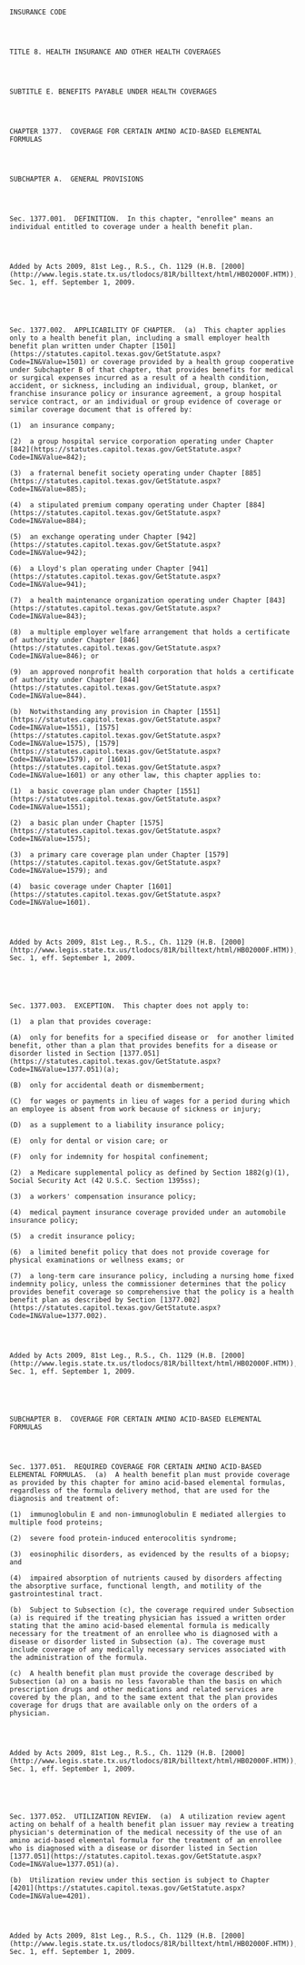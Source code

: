 ﻿
    
    
    	
    					
    
    
    INSURANCE CODE
    
      
    
    
    TITLE 8. HEALTH INSURANCE AND OTHER HEALTH COVERAGES
    
      
    
    
    SUBTITLE E. BENEFITS PAYABLE UNDER HEALTH COVERAGES
    
      
    
    
    CHAPTER 1377.  COVERAGE FOR CERTAIN AMINO ACID-BASED ELEMENTAL FORMULAS
    
      
    
    
    SUBCHAPTER A.  GENERAL PROVISIONS
    
      
    
    
    Sec. 1377.001.  DEFINITION.  In this chapter, "enrollee" means an individual entitled to coverage under a health benefit plan.
    
    
    
    
    Added by Acts 2009, 81st Leg., R.S., Ch. 1129 (H.B. [2000](http://www.legis.state.tx.us/tlodocs/81R/billtext/html/HB02000F.HTM)), Sec. 1, eff. September 1, 2009.
    
    
    
    
    
    Sec. 1377.002.  APPLICABILITY OF CHAPTER.  (a)  This chapter applies only to a health benefit plan, including a small employer health benefit plan written under Chapter [1501](https://statutes.capitol.texas.gov/GetStatute.aspx?Code=IN&Value=1501) or coverage provided by a health group cooperative under Subchapter B of that chapter, that provides benefits for medical or surgical expenses incurred as a result of a health condition, accident, or sickness, including an individual, group, blanket, or franchise insurance policy or insurance agreement, a group hospital service contract, or an individual or group evidence of coverage or similar coverage document that is offered by:
    
    (1)  an insurance company;
    
    (2)  a group hospital service corporation operating under Chapter [842](https://statutes.capitol.texas.gov/GetStatute.aspx?Code=IN&Value=842);
    
    (3)  a fraternal benefit society operating under Chapter [885](https://statutes.capitol.texas.gov/GetStatute.aspx?Code=IN&Value=885);
    
    (4)  a stipulated premium company operating under Chapter [884](https://statutes.capitol.texas.gov/GetStatute.aspx?Code=IN&Value=884);
    
    (5)  an exchange operating under Chapter [942](https://statutes.capitol.texas.gov/GetStatute.aspx?Code=IN&Value=942);
    
    (6)  a Lloyd's plan operating under Chapter [941](https://statutes.capitol.texas.gov/GetStatute.aspx?Code=IN&Value=941);
    
    (7)  a health maintenance organization operating under Chapter [843](https://statutes.capitol.texas.gov/GetStatute.aspx?Code=IN&Value=843);
    
    (8)  a multiple employer welfare arrangement that holds a certificate of authority under Chapter [846](https://statutes.capitol.texas.gov/GetStatute.aspx?Code=IN&Value=846); or
    
    (9)  an approved nonprofit health corporation that holds a certificate of authority under Chapter [844](https://statutes.capitol.texas.gov/GetStatute.aspx?Code=IN&Value=844).
    
    (b)  Notwithstanding any provision in Chapter [1551](https://statutes.capitol.texas.gov/GetStatute.aspx?Code=IN&Value=1551), [1575](https://statutes.capitol.texas.gov/GetStatute.aspx?Code=IN&Value=1575), [1579](https://statutes.capitol.texas.gov/GetStatute.aspx?Code=IN&Value=1579), or [1601](https://statutes.capitol.texas.gov/GetStatute.aspx?Code=IN&Value=1601) or any other law, this chapter applies to:
    
    (1)  a basic coverage plan under Chapter [1551](https://statutes.capitol.texas.gov/GetStatute.aspx?Code=IN&Value=1551);
    
    (2)  a basic plan under Chapter [1575](https://statutes.capitol.texas.gov/GetStatute.aspx?Code=IN&Value=1575);
    
    (3)  a primary care coverage plan under Chapter [1579](https://statutes.capitol.texas.gov/GetStatute.aspx?Code=IN&Value=1579); and
    
    (4)  basic coverage under Chapter [1601](https://statutes.capitol.texas.gov/GetStatute.aspx?Code=IN&Value=1601).
    
    
    
    
    Added by Acts 2009, 81st Leg., R.S., Ch. 1129 (H.B. [2000](http://www.legis.state.tx.us/tlodocs/81R/billtext/html/HB02000F.HTM)), Sec. 1, eff. September 1, 2009.
    
    
    
    
    
    Sec. 1377.003.  EXCEPTION.  This chapter does not apply to:
    
    (1)  a plan that provides coverage:
    
    (A)  only for benefits for a specified disease or  for another limited benefit, other than a plan that provides benefits for a disease or disorder listed in Section [1377.051](https://statutes.capitol.texas.gov/GetStatute.aspx?Code=IN&Value=1377.051)(a);
    
    (B)  only for accidental death or dismemberment;
    
    (C)  for wages or payments in lieu of wages for a period during which an employee is absent from work because of sickness or injury;
    
    (D)  as a supplement to a liability insurance policy;
    
    (E)  only for dental or vision care; or
    
    (F)  only for indemnity for hospital confinement;
    
    (2)  a Medicare supplemental policy as defined by Section 1882(g)(1), Social Security Act (42 U.S.C. Section 1395ss);
    
    (3)  a workers' compensation insurance policy;
    
    (4)  medical payment insurance coverage provided under an automobile insurance policy;
    
    (5)  a credit insurance policy;
    
    (6)  a limited benefit policy that does not provide coverage for physical examinations or wellness exams; or
    
    (7)  a long-term care insurance policy, including a nursing home fixed indemnity policy, unless the commissioner determines that the policy provides benefit coverage so comprehensive that the policy is a health benefit plan as described by Section [1377.002](https://statutes.capitol.texas.gov/GetStatute.aspx?Code=IN&Value=1377.002).
    
    
    
    
    Added by Acts 2009, 81st Leg., R.S., Ch. 1129 (H.B. [2000](http://www.legis.state.tx.us/tlodocs/81R/billtext/html/HB02000F.HTM)), Sec. 1, eff. September 1, 2009.
    
    
    
    
    
    SUBCHAPTER B.  COVERAGE FOR CERTAIN AMINO ACID-BASED ELEMENTAL FORMULAS
    
      
    
    
    Sec. 1377.051.  REQUIRED COVERAGE FOR CERTAIN AMINO ACID-BASED ELEMENTAL FORMULAS.  (a)  A health benefit plan must provide coverage as provided by this chapter for amino acid-based elemental formulas, regardless of the formula delivery method, that are used for the diagnosis and treatment of:
    
    (1)  immunoglobulin E and non-immunoglobulin E mediated allergies to multiple food proteins;
    
    (2)  severe food protein-induced enterocolitis syndrome;
    
    (3)  eosinophilic disorders, as evidenced by the results of a biopsy; and
    
    (4)  impaired absorption of nutrients caused by disorders affecting the absorptive surface, functional length, and motility of the gastrointestinal tract.
    
    (b)  Subject to Subsection (c), the coverage required under Subsection (a) is required if the treating physician has issued a written order stating that the amino acid-based elemental formula is medically necessary for the treatment of an enrollee who is diagnosed with a disease or disorder listed in Subsection (a). The coverage must include coverage of any medically necessary services associated with the administration of the formula.
    
    (c)  A health benefit plan must provide the coverage described by Subsection (a) on a basis no less favorable than the basis on which prescription drugs and other medications and related services are covered by the plan, and to the same extent that the plan provides coverage for drugs that are available only on the orders of a physician.
    
    
    
    
    Added by Acts 2009, 81st Leg., R.S., Ch. 1129 (H.B. [2000](http://www.legis.state.tx.us/tlodocs/81R/billtext/html/HB02000F.HTM)), Sec. 1, eff. September 1, 2009.
    
    
    
    
    
    Sec. 1377.052.  UTILIZATION REVIEW.  (a)  A utilization review agent acting on behalf of a health benefit plan issuer may review a treating physician's determination of the medical necessity of the use of an amino acid-based elemental formula for the treatment of an enrollee who is diagnosed with a disease or disorder listed in Section [1377.051](https://statutes.capitol.texas.gov/GetStatute.aspx?Code=IN&Value=1377.051)(a).
    
    (b)  Utilization review under this section is subject to Chapter [4201](https://statutes.capitol.texas.gov/GetStatute.aspx?Code=IN&Value=4201).
    
    
    
    
    Added by Acts 2009, 81st Leg., R.S., Ch. 1129 (H.B. [2000](http://www.legis.state.tx.us/tlodocs/81R/billtext/html/HB02000F.HTM)), Sec. 1, eff. September 1, 2009.
    
    
    
    
    				
